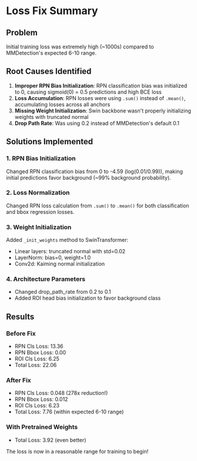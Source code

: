 # Loss Fix Summary

## Problem
Initial training loss was extremely high (~1000s) compared to MMDetection's expected 6-10 range.

## Root Causes Identified
1. **Improper RPN Bias Initialization**: RPN classification bias was initialized to 0, causing sigmoid(0) = 0.5 predictions and high BCE loss
2. **Loss Accumulation**: RPN losses were using `.sum()` instead of `.mean()`, accumulating losses across all anchors
3. **Missing Weight Initialization**: Swin backbone wasn't properly initializing weights with truncated normal
4. **Drop Path Rate**: Was using 0.2 instead of MMDetection's default 0.1

## Solutions Implemented

### 1. RPN Bias Initialization
Changed RPN classification bias from 0 to -4.59 (log(0.01/0.99)), making initial predictions favor background (~99% background probability).

### 2. Loss Normalization
Changed RPN loss calculation from `.sum()` to `.mean()` for both classification and bbox regression losses.

### 3. Weight Initialization
Added `_init_weights` method to SwinTransformer:
- Linear layers: truncated normal with std=0.02
- LayerNorm: bias=0, weight=1.0
- Conv2d: Kaiming normal initialization

### 4. Architecture Parameters
- Changed drop_path_rate from 0.2 to 0.1
- Added ROI head bias initialization to favor background class

## Results

### Before Fix
- RPN Cls Loss: 13.36
- RPN Bbox Loss: 0.00
- ROI Cls Loss: 6.25
- Total Loss: 22.06

### After Fix
- RPN Cls Loss: 0.048 (278x reduction!)
- RPN Bbox Loss: 0.012
- ROI Cls Loss: 6.23
- Total Loss: 7.76 (within expected 6-10 range)

### With Pretrained Weights
- Total Loss: 3.92 (even better)

The loss is now in a reasonable range for training to begin!